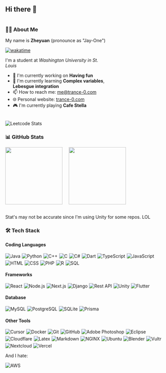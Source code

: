 <h2>Hi there 👋</h2>

<div style="display: flex; flex-wrap: wrap; gap: 20px; justify-content: left;">

<div style="max-width: 100%; height: auto; width: 320px;">
<h3>🧑‍💻 About Me</h3>

<p>My name is <strong>Zheyuan</strong> (pronounce as "Jay-One")</p>
<a href="https://wakatime.com/@53e0bfc9-ae89-4cb3-99fe-c6cbc6359857"><img src="https://wakatime.com/badge/user/53e0bfc9-ae89-4cb3-99fe-c6cbc6359857.svg" alt="wakatime"></a>
<p>I'm a student at <em>Washington University in St. Louis</em></p>

<ul>
    <li>🔭 I'm currently working on <strong>Having fun</strong></li>
    <li>🌱 I'm currently learning <strong>Complex variables</strong>, <strong>Lebesgue integration</strong></li>
    <li>📫 How to reach me: <a href="mailto:me@trance-0.com">me@trance-0.com</a></li>
    <li>🌐 Personal website: <a href="https://index.trance-0.com">trance-0.com</a></li>
    <li>🎮 I'm currently playing <strong>Cafe Stella</strong></li>

</ul>
</div>

<div style="max-width: 100%; height: auto; width: 400px;">

<img style="max-width: 100%; height: auto;" src="https://leetcard.jacoblin.cool/Trance-0?ext=contest" alt="Leetcode Stats"/>
<!-- <img src="https://leetcard.jacoblin.cool/Cobalt_3902?ext=contest" alt="Leetcode Stats"/> -->
</div>
</div>

<h3>📊 GitHub Stats</h3>

<div style="display: flex; flex-wrap: wrap; gap: 20px; justify-content: left;">
    <img style="max-width: 100%; height: 180px; width: auto;" src="https://github-readme-stats.vercel.app/api?username=Trance-0&show_icons=true&theme=light" />
    <img style="max-width: 100%; height: 180px; width: auto;" src="https://github-readme-stats.vercel.app/api/top-langs/?username=Trance-0&layout=compact&theme=light" />
</div>
<br>
<p>Stat's may not be accurate since I'm using Unity for some repos. LOL</p>

<h3>🛠️ Tech Stack</h3>

<h4>Coding Languages</h4>

<div style="display: flex; flex-wrap: wrap; gap: 5px;">
<img alt="Java" src="https://img.shields.io/badge/Java-ED8B00?style=for-the-badge&logo=openjdk&logoColor=white"/>
<img alt="Python" src="https://img.shields.io/badge/Python-3776AB?style=for-the-badge&logo=python&logoColor=white"/>
<img alt="C++" src="https://img.shields.io/badge/C%2B%2B-00599C?style=for-the-badge&logo=c%2B%2B&logoColor=white"/>
<img alt="C" src="https://img.shields.io/badge/C-A8B9CC?style=for-the-badge&logo=c&logoColor=white"/>
<img alt="C#" src="https://img.shields.io/badge/c%23-%23239120.svg?style=for-the-badge&logo=csharp&logoColor=white"/>
<img alt="Dart" src="https://img.shields.io/badge/Dart-0175C2?style=for-the-badge&logo=dart&logoColor=white"/>
<img alt="TypeScript" src="https://img.shields.io/badge/TypeScript-3178C6?style=for-the-badge&logo=typescript&logoColor=white"/>
<img alt="JavaScript" src="https://img.shields.io/badge/JavaScript-F7DF1E?style=for-the-badge&logo=javascript&logoColor=black"/>
<img alt="HTML" src="https://img.shields.io/badge/HTML5-E34F26?style=for-the-badge&logo=html5&logoColor=white"/>
<img alt="CSS" src="https://img.shields.io/badge/CSS3-1572B6?style=for-the-badge&logo=css3&logoColor=white"/>
<img alt="PHP" src="https://img.shields.io/badge/PHP-777BB4?style=for-the-badge&logo=php&logoColor=white"/>
<img alt="R" src="https://img.shields.io/badge/r-%23276DC3.svg?style=for-the-badge&logo=r&logoColor=white"/>
<img alt="SQL" src="https://img.shields.io/badge/SQL-4479A1?style=for-the-badge&logo=postgresql&logoColor=white"/>
</div>

<h4>Frameworks</h4>

<div style="display: flex; flex-wrap: wrap; gap: 5px;">
<img alt="React" src="https://img.shields.io/badge/React-61DAFB?style=for-the-badge&logo=react&logoColor=white"/>
<img alt="Node.js" src="https://img.shields.io/badge/Node.js-339933?style=for-the-badge&logo=node.js&logoColor=white"/>
<img alt="Next.js" src="https://img.shields.io/badge/Next.js-000000?style=for-the-badge&logo=next.js&logoColor=white"/>
<img alt="Django" src="https://img.shields.io/badge/Django-092E20?style=for-the-badge&logo=django&logoColor=white"/>
<img alt="Rest API" src="https://img.shields.io/badge/Rest_API-000000?style=for-the-badge&logo=rest-api&logoColor=white"/>
<img alt="Unity" src="https://img.shields.io/badge/Unity-000000?style=for-the-badge&logo=unity&logoColor=white"/>
<img alt="Flutter" src="https://img.shields.io/badge/Flutter-02569B?style=for-the-badge&logo=flutter&logoColor=white"/>
</div>

<h4>Database</h4>

<div style="display: flex; flex-wrap: wrap; gap: 5px;">
<img alt="MySQL" src="https://img.shields.io/badge/MySQL-4479A1?style=for-the-badge&logo=mysql&logoColor=white"/>
<img alt="PostgreSQL" src="https://img.shields.io/badge/PostgreSQL-4169E1?style=for-the-badge&logo=postgresql&logoColor=white"/>
<img alt="SQLite" src="https://img.shields.io/badge/SQLite-003B57?style=for-the-badge&logo=sqlite&logoColor=white"/>
<img alt="Prisma" src="https://img.shields.io/badge/Prisma-3987C0?style=for-the-badge&logo=prisma&logoColor=white"/>
</div>

<h4>Other Tools</h4>

<div style="display: flex; flex-wrap: wrap; gap: 5px;">
<img alt="Cursor" src="https://img.shields.io/badge/Cursor-000000?style=for-the-badge&logo=Cursor&logoColor=white"/>
<img alt="Docker" src="https://img.shields.io/badge/Docker-2496ED?style=for-the-badge&logo=docker&logoColor=white"/>
<img alt="Git" src="https://img.shields.io/badge/Git-F05032?style=for-the-badge&logo=git&logoColor=white"/>
<img alt="GitHub" src="https://img.shields.io/badge/GitHub-181717?style=for-the-badge&logo=github&logoColor=white"/>
<img alt="Adobe Photoshop" src="https://img.shields.io/badge/adobe%20photoshop-%2331A8FF.svg?style=for-the-badge&logo=adobe%20photoshop&logoColor=white"/>
<img alt="Eclipse" src="https://img.shields.io/badge/Eclipse-2C2255?style=for-the-badge&logo=eclipse&logoColor=white"/>
<img alt="Cloudflare" src="https://img.shields.io/badge/Cloudflare-F38020?style=for-the-badge&logo=cloudflare&logoColor=white"/>
<img alt="Latex" src="https://img.shields.io/badge/Latex-008080?style=for-the-badge&logo=latex&logoColor=white"/>
<img alt="Markdown" src="https://img.shields.io/badge/Markdown-000000?style=for-the-badge&logo=markdown&logoColor=white"/>
<img alt="NGINX" src="https://img.shields.io/badge/NGINX-009639?style=for-the-badge&logo=nginx&logoColor=white"/>
<img alt="Ubuntu" src="https://img.shields.io/badge/Ubuntu-E95420?style=for-the-badge&logo=ubuntu&logoColor=white"/>
<img alt="Blender" src="https://img.shields.io/badge/Blender-F5792A?style=for-the-badge&logo=blender&logoColor=white"/>
<img alt="Vultr" src="https://img.shields.io/badge/Vultr-007BFC?style=for-the-badge&logo=vultr&logoColor=white"/>
<img alt="Nextcloud" src="https://img.shields.io/badge/Nextcloud-2496ED?style=for-the-badge&logo=nextcloud&logoColor=white"/>
<img alt="Vercel" src="https://img.shields.io/badge/Vercel-000000?style=for-the-badge&logo=vercel&logoColor=white"/>
</div>

<p>And I hate:</p>

<div style="display: flex; flex-wrap: wrap; gap: 5px;">
<img alt="AWS" src="https://img.shields.io/badge/AWS-%23FF9900.svg?style=for-the-badge&logo=amazon-aws&logoColor=white"/>
</div>
